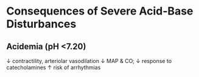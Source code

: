 # Consequences of Severe Acid-Base Disturbances

## Acidemia (pH <7.20)
↓ contractility, arteriolar vasodilation 
↓ MAP & CO; 
↓ response to catecholamines 
↑ risk of arrhythmias 

